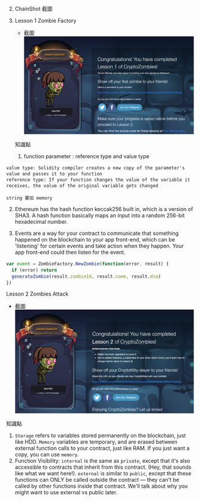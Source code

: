 2. ChainShot 截圖

3. Lesson 1 Zombie Factory
   - 截圖 ![](./Lesson_1_CryptoZombie.png)

   知識點
   1. function parameter : reference type and value type
```
value type: Solidity compiler creates a new copy of the parameter's value and passes it to your function
reference type: If your function changes the value of the variable it receives, the value of the original variable gets changed

string 要加 memory
```
   2. Ethereum has the hash function keccak256 built in, which is a version of SHA3. A hash function basically maps an input into a random 256-bit hexadecimal number.

   3. Events are a way for your contract to communicate that something happened on the blockchain to your app front-end, which can be 'listening' for certain events and take action when they happen. Your app front-end could then listen for the event.
```js
var event = ZombieFactory.NewZombie(function(error, result) {
  if (error) return
  generateZombie(result.zombieId, result.name, result.dna)
})
```

   Lesson 2 Zombies Attack
   - 截圖 ![](./Lesson_2_CryptoZombie.png)

   知識點
   1. `Storage` refers to variables stored permanently on the blockchain, just like HDD.
      `Memory` variables are temporary, and are erased between external function calls to your contract, just like RAM.
      If you just want a copy, you can use `memory`.
   2. Function Visibility:
      `internal` is the same as `private`, except that it's also accessible to contracts that inherit from this contract. (Hey, that sounds like what we want here!).
      `external` is similar to `public`, except that these functions can ONLY be called outside the contract — they can't be called by other functions inside that contract. We'll talk about why you might want to use external vs public later.
